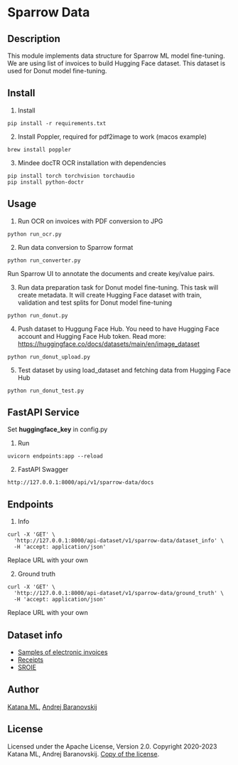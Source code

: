 # Sparrow Data

## Description

This module implements data structure for Sparrow ML model fine-tuning. We are using list of invoices to build Hugging Face dataset. This dataset is used for Donut model fine-tuning.

## Install

1. Install

```
pip install -r requirements.txt
```

2. Install Poppler, required for pdf2image to work (macos example)

```
brew install poppler
```

3. Mindee docTR OCR installation with dependencies

```
pip install torch torchvision torchaudio
pip install python-doctr
```

## Usage

1. Run OCR on invoices with PDF conversion to JPG

```
python run_ocr.py
```

2. Run data conversion to Sparrow format

```
python run_converter.py
```

Run Sparrow UI to annotate the documents and create key/value pairs.

3. Run data preparation task for Donut model fine-tuning. This task will create metadata. It will create Hugging Face dataset with train, validation and test splits for Donut model fine-tuning

```
python run_donut.py
```

4. Push dataset to Huggung Face Hub. You need to have Hugging Face account and Hugging Face Hub token. Read more: https://huggingface.co/docs/datasets/main/en/image_dataset

```
python run_donut_upload.py
```

5. Test dataset by using load_dataset and fetching data from Hugging Face Hub

```
python run_donut_test.py
```

## FastAPI Service

Set **huggingface_key** in config.py

1. Run

```
uvicorn endpoints:app --reload
```

2. FastAPI Swagger

```
http://127.0.0.1:8000/api/v1/sparrow-data/docs
```

## Endpoints

1. Info

```
curl -X 'GET' \
  'http://127.0.0.1:8000/api-dataset/v1/sparrow-data/dataset_info' \
  -H 'accept: application/json'
```

Replace URL with your own

2. Ground truth

```
curl -X 'GET' \
  'http://127.0.0.1:8000/api-dataset/v1/sparrow-data/ground_truth' \
  -H 'accept: application/json'
```

Replace URL with your own

## Dataset info

- [Samples of electronic invoices](https://data.mendeley.com/datasets/tnj49gpmtz)
- [Receipts](https://www.kaggle.com/jenswalter/receipts)
- [SROIE](https://github.com/zzzDavid/ICDAR-2019-SROIE)

## Author

[Katana ML](https://katanaml.io), [Andrej Baranovskij](https://github.com/abaranovskis-redsamurai)

## License

Licensed under the Apache License, Version 2.0. Copyright 2020-2023 Katana ML, Andrej Baranovskij. [Copy of the license](https://github.com/katanaml/sparrow/blob/main/LICENSE).
